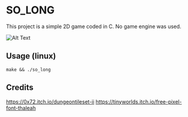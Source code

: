 # SO_LONG

This project is a simple 2D game coded in C. No game engine was used.

![Alt Text](./readme/game.gif)


## Usage (linux)

```console
make && ./so_long
```

## Credits
https://0x72.itch.io/dungeontileset-ii
https://tinyworlds.itch.io/free-pixel-font-thaleah

